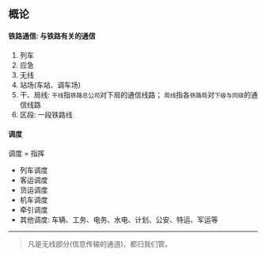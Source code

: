 ## 概论

#### 铁路通信: 与铁路有关的通信

1. 列车
2. 应急
3. 无线
4. 站场(车站、调车场)
5. 干、局线: `干线`指`铁路总公司`对下局的通信线路； `局线`指各`铁路局`对`下级与同级`的通信线路
6. 区段: 一段铁路线

#### 调度

调度 = 指挥

* 列车调度
* 客运调度
* 货运调度
* 机车调度
* 牵引调度
* 其他调度: 车辆、工务、电务、水电、计划、公安、特运、军运等

___

> 凡是无线部分(信息传输的通道)，都归我们管。